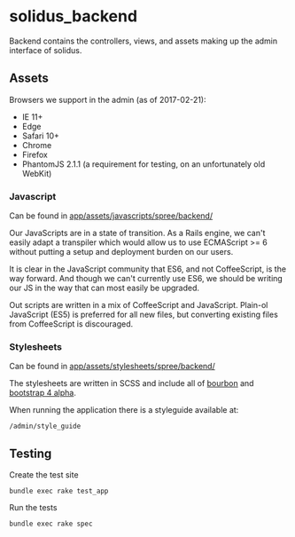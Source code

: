 # solidus\_backend

Backend contains the controllers, views, and assets making up the admin interface of solidus.

## Assets

Browsers we support in the admin (as of 2017-02-21):

* IE 11+
* Edge
* Safari 10+
* Chrome
* Firefox
* PhantomJS 2.1.1 (a requirement for testing, on an unfortunately old WebKit)

### Javascript

Can be found in [app/assets/javascripts/spree/backend/](./app/assets/javascripts/spree/backend/)

Our JavaScripts are in a state of transition. As a Rails engine, we can't
easily adapt a transpiler which would allow us to use ECMAScript >= 6 without
putting a setup and deployment burden on our users.

It is clear in the JavaScript community that ES6, and not CoffeeScript, is the
way forward. And though we can't currently use ES6, we should be writing our JS
in the way that can most easily be upgraded.

Out scripts are written in a mix of CoffeeScript and JavaScript. Plain-ol
JavaScript (ES5) is preferred for all new files, but converting existing files
from CoffeeScript is discouraged.

### Stylesheets

Can be found in [app/assets/stylesheets/spree/backend/](./app/assets/stylesheets/spree/backend/)

The stylesheets are written in SCSS and include all of [bourbon](http://bourbon.io/docs/) and [bootstrap 4 alpha](http://v4-alpha.getbootstrap.com/).

When running the application there is a styleguide available at:

```
/admin/style_guide
```

## Testing

Create the test site

    bundle exec rake test_app

Run the tests

    bundle exec rake spec
